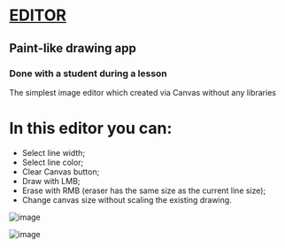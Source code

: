 # [EDITOR](https://github.com/UniBreakfast/EDITOR)

## Paint-like drawing app

### Done with a student during a lesson

The simplest image editor which created via Canvas without any libraries 

# In this editor you can:
  * Select line width;
  * Select line color;
  * Clear Canvas button;
  * Draw with LMB;
  * Erase with RMB (eraser has the same size as the current line size);
  * Change canvas size without scaling the existing drawing.

![image](https://github.com/user-attachments/assets/f2e3d0ed-02b8-40fd-a5d1-fc63338dda68)

![image](https://github.com/user-attachments/assets/6eb487d0-7da6-4d61-891e-f9d0a1e423ae)

